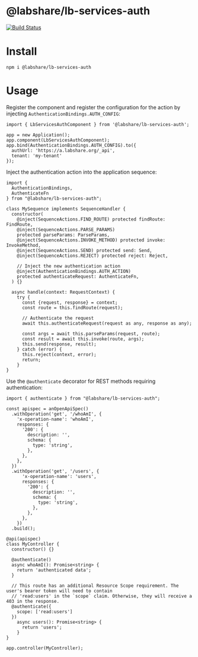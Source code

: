 # @labshare/lb-services-auth

[![Build Status](https://travis-ci.com/LabShare/lb-services-auth.svg?branch=master)](https://travis-ci.com/LabShare/lb-services-auth)

# Install

`npm i @labshare/lb-services-auth`

# Usage

Register the component and register the configuration for the action by injecting `AuthenticationBindings.AUTH_CONFIG`:
```
import { LbServicesAuthComponent } from '@labshare/lb-services-auth';

app = new Application();
app.component(LbServicesAuthComponent);
app.bind(AuthenticationBindings.AUTH_CONFIG).to({
  authUrl: 'https://a.labshare.org/_api',
  tenant: 'my-tenant'
});
```

Inject the authentication action into the application sequence:
```
import {
  AuthenticationBindings,
  AuthenticateFn
} from "@labshare/lb-services-auth";

class MySequence implements SequenceHandler {
  constructor(
    @inject(SequenceActions.FIND_ROUTE) protected findRoute: FindRoute,
    @inject(SequenceActions.PARSE_PARAMS)
    protected parseParams: ParseParams,
    @inject(SequenceActions.INVOKE_METHOD) protected invoke: InvokeMethod,
    @inject(SequenceActions.SEND) protected send: Send,
    @inject(SequenceActions.REJECT) protected reject: Reject,

    // Inject the new authentication action
    @inject(AuthenticationBindings.AUTH_ACTION)
    protected authenticateRequest: AuthenticateFn,
  ) {}

  async handle(context: RequestContext) {
    try {
      const {request, response} = context;
      const route = this.findRoute(request);

      // Authenticate the request
      await this.authenticateRequest(request as any, response as any);

      const args = await this.parseParams(request, route);
      const result = await this.invoke(route, args);
      this.send(response, result);
    } catch (error) {
      this.reject(context, error);
      return;
    }
}
```

Use the `@authenticate` decorator for REST methods requiring authentication:
```
import { authenticate } from "@labshare/lb-services-auth";

const apispec = anOpenApiSpec()
  .withOperation('get', '/whoAmI', {
    'x-operation-name': 'whoAmI',
    responses: {
      '200': {
        description: '',
        schema: {
          type: 'string',
        },
      },
    },
  })
  .withOperation('get', '/users', {
      'x-operation-name': 'users',
      responses: {
        '200': {
          description: '',
          schema: {
            type: 'string',
          },
        },
      },
    })
  .build();

@api(apispec)
class MyController {
  constructor() {}

  @authenticate()
  async whoAmI(): Promise<string> {
    return 'authenticated data';
  }

  // This route has an additional Resource Scope requirement. The user's bearer token will need to contain
  // 'read:users' in the `scope` claim. Otherwise, they will receive a 403 in the response.
  @authenticate({
    scope: ['read:users']
  })
    async users(): Promise<string> {
      return 'users';
    }
}

app.controller(MyController);
```
